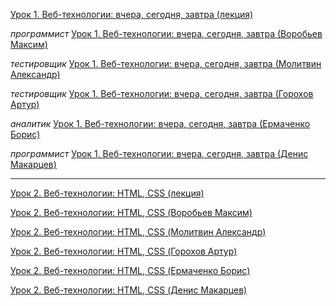 [Урок 1. Веб-технологии: вчера, сегодня, завтра (лекция)](https://youtu.be/ekr0TCsYbg4)

_программист_ [Урок 1. Веб-технологии: вчера, сегодня, завтра (Воробьев Максим)](https://youtu.be/2zrb8gXv8_0)

_тестировщик_ [Урок 1. Веб-технологии: вчера, сегодня, завтра (Молитвин Александр)](https://youtu.be/f2CmcIuxa_o)

_тестировщик_ [Урок 1. Веб-технологии: вчера, сегодня, завтра (Горохов Артур)](https://youtu.be/lbk6qmFEAf8)

_аналитик_ [Урок 1. Веб-технологии: вчера, сегодня, завтра (Ермаченко Борис)](https://youtu.be/nl8CfEkvmws)

_программист_ [Урок 1. Веб-технологии: вчера, сегодня, завтра (Денис Макарцев)](https://youtu.be/okgM-yO-BWM)

---

[Урок 2. Веб-технологии: HTML, CSS (лекция)](https://youtu.be/ReIKpnFQ4-c)

[Урок 2. Веб-технологии: HTML, CSS (Воробьев Максим)](https://youtu.be/SbEoFk0wohE)

[Урок 2. Веб-технологии: HTML, CSS (Молитвин Александр)](https://youtu.be/MG_Wmu3kpsI)

[Урок 2. Веб-технологии: HTML, CSS (Горохов Артур)](https://youtu.be/TBsUQR38Tbs)

[Урок 2. Веб-технологии: HTML, CSS (Ермаченко Борис)](https://youtu.be/TK9g65mV6JU)

[Урок 2. Веб-технологии: HTML, CSS (Денис Макарцев)](https://youtu.be/bIeFLgikz5M)
